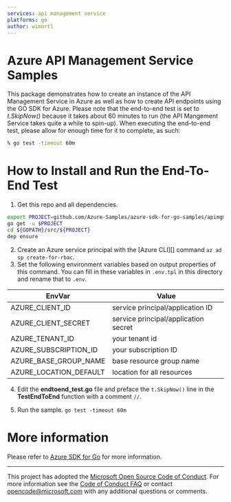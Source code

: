 ```yaml
---
services: api management service
platforms: go
author: wimortl
---
```


# Azure API Management Service Samples

This package demonstrates how to create an instance of the API Management Service in Azure as well as how to create API endpoints using the GO SDK for Azure. Please note that the end-to-end test is set to _t.SkipNow()_ because it takes about 60 minutes to run (the API Mangement Service takes quite a while to spin-up). When executing the end-to-end test, please allow for enough time for it to complete, as such:

```bash
% go test -timeout 60m
```

# How to Install and Run the End-To-End Test

1. Get this repo and all dependencies.

  ```bash
  export PROJECT=github.com/Azure-Samples/azure-sdk-for-go-samples/apimgmt
  go get -u $PROJECT
  cd ${GOPATH}/src/${PROJECT}
  dep ensure
  ```
2. Create an Azure service principal with the [Azure CLI][] command `az ad sp
   create-for-rbac`.
3. Set the following environment variables based on output properties of this
   command. You can fill in these variables in `.env.tpl` in this directory and
   rename that to `.env`.

  |EnvVar | Value|
  |-------|------|
  |AZURE_CLIENT_ID|service principal/application ID|
  |AZURE_CLIENT_SECRET|service principal/application secret|
  |AZURE_TENANT_ID|your tenant id|
  |AZURE_SUBSCRIPTION_ID|your subscription ID|
  |AZURE_BASE_GROUP_NAME|base resource group name|
  |AZURE_LOCATION_DEFAULT|location for all resources|

4. Edit the **endtoend_test.go** file and preface the `t.SkipNow()` line in the **TestEndToEnd** function with a comment `//`.

5. Run the sample. `go test -timeout 60m`

# More information

Please refer to [Azure SDK for Go](https://github.com/Azure/azure-sdk-for-go)
for more information.

---

This project has adopted the [Microsoft Open Source Code of
Conduct](https://opensource.microsoft.com/codeofconduct/). For more information
see the [Code of Conduct
FAQ](https://opensource.microsoft.com/codeofconduct/faq/) or contact
[opencode@microsoft.com](mailto:opencode@microsoft.com) with any additional
questions or comments.
